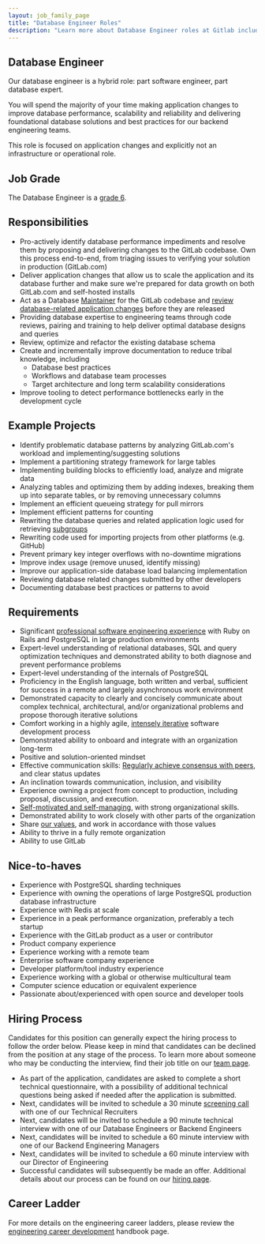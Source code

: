 ```yaml
---
layout: job_family_page
title: "Database Engineer Roles"
description: "Learn more about Database Engineer roles at Gitlab including requirements, responsibilities and more."
---
```


## Database Engineer

Our database engineer is a hybrid role: part software engineer, part database expert.

You will spend the majority of your time making application changes to improve database performance, scalability and reliability and delivering foundational database solutions and best practices for our backend engineering teams.

This role is focused on application changes and explicitly not an infrastructure or operational role.

## Job Grade

The Database Engineer is a [grade 6](/handbook/total-rewards/compensation/compensation-calculator/#gitlab-job-grades).

## Responsibilities

* Pro-actively identify database performance impediments and resolve them by proposing and delivering changes to the GitLab codebase. Own this process end-to-end, from triaging issues to verifying your solution in production (GitLab.com)
* Deliver application changes that allow us to scale the application and its database further and make sure we're prepared for data growth on both GitLab.com and self-hosted installs
* Act as a Database [Maintainer](https://about.gitlab.com/handbook/engineering/workflow/code-review/#maintainer) for the GitLab codebase and [review database-related application changes](https://docs.gitlab.com/ee/development/database_review.html) before they are released
* Providing database expertise to engineering teams through code reviews, pairing and training to help deliver optimal database designs and queries
* Review, optimize and refactor the existing database schema
* Create and incrementally improve documentation to reduce tribal knowledge, including
  * Database best practices
  * Workflows and database team processes
  * Target architecture and long term scalability considerations
* Improve tooling to detect performance bottlenecks early in the development cycle

## Example Projects

* Identify problematic database patterns by analyzing GitLab.com's workload and implementing/suggesting solutions
* Implement a partitioning strategy framework for large tables
* Implementing building blocks to efficiently load, analyze and migrate data
* Analyzing tables and optimizing them by adding indexes, breaking them up into separate tables, or by removing unnecessary columns
* Implement an efficient queueing strategy for pull mirrors
* Implement efficient patterns for counting
* Rewriting the database queries and related application logic used for retrieving [subgroups](https://docs.gitlab.com/ee/user/group/subgroups/index.html#subgroups)
* Rewriting code used for importing projects from other platforms (e.g. GitHub)
* Prevent primary key integer overflows with no-downtime migrations
* Improve index usage (remove unused, identify missing)
* Improve our application-side database load balancing implementation
* Reviewing database related changes submitted by other developers
* Documenting database best practices or patterns to avoid

## Requirements

* Significant [professional software engineering experience](https://about.gitlab.com/job-families/engineering/backend-engineer/#professional-experience) with Ruby on Rails and PostgreSQL in large production environments
* Expert-level understanding of relational databases, SQL and query optimization techniques and demonstrated ability to both diagnose and prevent performance problems
* Expert-level understanding of the internals of PostgreSQL
* Proficiency in the English language, both written and verbal, sufficient for success in a remote and largely asynchronous work environment
* Demonstrated capacity to clearly and concisely communicate about complex technical, architectural, and/or organizational problems and propose thorough iterative solutions
* Comfort working in a highly agile, [intensely iterative](https://about.gitlab.com/handbook/values/#iteration) software development process
* Demonstrated ability to onboard and integrate with an organization long-term
* Positive and solution-oriented mindset
* Effective communication skills: [Regularly achieve consensus with peers](https://about.gitlab.com/handbook/values/#collaboration), and clear status updates
* An inclination towards communication, inclusion, and visibility
* Experience owning a project from concept to production, including proposal, discussion, and execution.
* [Self-motivated and self-managing](https://about.gitlab.com/handbook/values/#efficiency), with strong organizational skills.
* Demonstrated ability to work closely with other parts of the organization
* Share [our values](https://about.gitlab.com/handbook/values/), and work in accordance with those values
* Ability to thrive in a fully remote organization
* Ability to use GitLab

## Nice-to-haves

* Experience with PostgreSQL sharding techniques
* Experience with owning the operations of large PostgreSQL production database infrastructure
* Experience with Redis at scale
* Experience in a peak performance organization, preferably a tech startup
* Experience with the GitLab product as a user or contributor
* Product company experience
* Experience working with a remote team
* Enterprise software company experience
* Developer platform/tool industry experience
* Experience working with a global or otherwise multicultural team
* Computer science education or equivalent experience
* Passionate about/experienced with open source and developer tools

## Hiring Process

Candidates for this position can generally expect the hiring process  to follow the order below. Please keep in mind that candidates can be declined from the position at any stage of the process. To learn more about someone who may be conducting the interview, find their job title on our [team page](https://about.gitlab.com/company/team).

- As part of the application, candidates are asked to complete a short technical questionnaire, with a possibility of additional technical questions being asked if needed after the application is submitted.
- Next, candidates will be invited to schedule a 30 minute [screening call](https://about.gitlab.com/handbook/hiring/#screening-call) with one of our Technical Recruiters
- Next, candidates will be invited to schedule a 90 minute technical interview with one of our Database Engineers or Backend Engineers
- Next, candidates will be invited to schedule a 60 minute interview with one of our Backend Engineering Managers
- Next, candidates will be invited to schedule a 60 minute interview with our Director of Engineering
- Successful candidates will subsequently be made an offer. Additional details about our process can be found on our [hiring page](https://about.gitlab.com/handbook/hiring).

## Career Ladder

For more details on the engineering career ladders, please review the [engineering career development](/handbook/engineering/career-development/#roles) handbook page.
